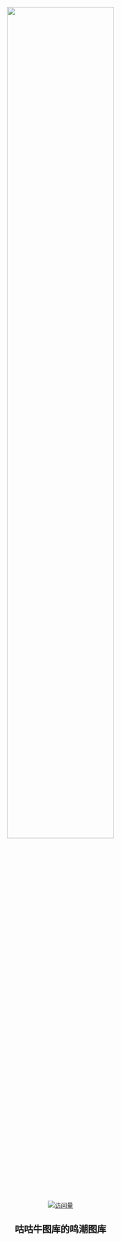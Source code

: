 <p align="center">
  <img src="https://s2.loli.net/2025/04/13/vmLCJ54kUWxB83f.png" width="70%">
</p>

<div align="center"> 
  
  [![访问量](https://profile-counter.glitch.me/GuGuNiu-Waves/count.svg)](https://github.com/GuGuNiu/GuGuNiu-Waves/)
  
</div>

<div align="center"> 
 
 ## 咕咕牛图库的鸣潮图库
 
</div
